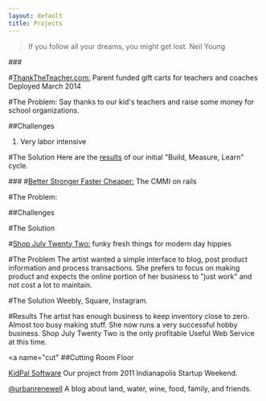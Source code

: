 ```yaml
---
layout: default
title: Projects
---
```


>If you follow all your dreams, you might get lost. Neil Young



###<a name="ttt"></a>

#[ThankTheTeacher.com:](http://thanktheteacher.com) 
Parent funded gift carts for teachers and coaches
Deployed March 2014

#The Problem: 
Say thanks to our kid's teachers and raise some money for school organizations.

##Challenges
1. Very labor intensive

#The Solution
Here are the [results](http://teaser-thank-the-teacher.herokuapp.com/about) of our initial "Build, Measure, Learn" cycle.


###<a name="bsfc"></a>
#[Better Stronger Faster Cheaper:](http://betterstrongerfastercheaper.org) 
The CMMI on rails


#The Problem: 

##Challenges

#The Solution



<a name="sj22"></a>

#[Shop July Twenty Two:](http://www.shopjulytwentytwo.com) 
funky fresh things for modern day hippies

#The Problem
The artist wanted a simple interface to blog, post product information and process transactions. She prefers to focus on making product and expects the online portion of her business to "just work" and not cost a lot to maintain.

#The Solution
Weebly, Square, Instagram.

#Results
The artist has enough business to keep inventory close to zero. Almost too busy making stuff. She now runs a very successful hobby business. Shop July Twenty Two is the only profitable Useful Web Service at this time.


<a name="cut"</a>
##Cutting Room Floor

[KidPal Software](http://kidpal.weebly.com/) Our project from 2011 Indianapolis Startup Weekend. 

[@urbanrenewell](http://wildlifeandwatershedfriendly.weebly.com/) A blog about land, water, wine, food, family, and friends. 



